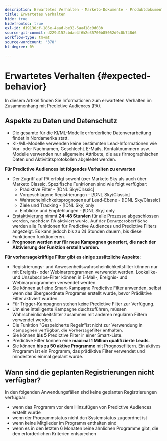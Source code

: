 ```yaml
---
description: Erwartetes Verhalten - Marketo-Dokumente - Produktdokumentation
title: Erwartetes Verhalten
hide: true
hidefromtoc: true
exl-id: d19130cf-186e-4aad-be32-6aad18c9d08b
source-git-commit: d229d152cbdae4f6b2e35700b85052d9c0b748d6
workflow-type: tm+mt
source-wordcount: '378'
ht-degree: 0%

---
```


# Erwartetes Verhalten {#expected-behavior}

In diesem Artikel finden Sie Informationen zum erwarteten Verhalten im Zusammenhang mit Predictive Audiences (PA).

## Aspekte zu Daten und Datenschutz

* Die gesamte für die KI/ML-Modelle erforderliche Datenverarbeitung findet in Nordamerika statt.
* KI-/ML-Modelle verwenden keine bestimmten Lead-Informationen wie Vor- oder Nachnamen, Geschlecht, E-Mails, Kontaktnummern usw. Modelle verwenden nur allgemeine Attribute, die aus firmographischen Daten und Aktivitätsprotokollen abgeleitet werden.

**Für Predictive Audiences ist folgendes Verhalten zu erwarten**

* Der Zugriff auf PA erfolgt sowohl über Marketo Sky als auch über Marketo Classic. Spezifische Funktionen sind wie folgt verfügbar:
   * Prädiktive Filter - [!DNL Sky/Classic]
   * Vorgeschlagene Registrierungen - [!DNL Sky/Classic]
   * Wahrscheinlichkeitsprognosen auf Lead-Ebene - [!DNL Sky/Classic]
   * Ziele und Tracking - [!DNL Sky] only
   * Einblicke und Empfehlungen - [!DNL Sky] only
* [Erstaktivierung](/help/marketo/product-docs/marketo-sky/getting-started-with-predictive-audiences.md) nimmt **24-48 Stunden** für alle Prozesse abgeschlossen werden, nachdem PA aktiviert wurde. Auf der Benutzeroberfläche werden alle Funktionen für Predictive Audiences und Predictive Filters angezeigt. Es kann jedoch bis zu 24 Stunden dauern, bis diese Funktionen funktionieren.
* **Prognosen werden nur für neue Kampagnen generiert, die nach der Aktivierung der Funktion erstellt werden.**

**Für vorhersagekräftige Filter gibt es einige zusätzliche Aspekte**:

* Registrierungs- und Anwesenheitswahrscheinlichkeitsfilter können nur mit Ereignis- oder Webinarprogrammen verwendet werden. Lookalike- und Unsubscribe-Filter können in E-Mail-, Ereignis- und Webinarprogrammen verwendet werden.
* Sie können auf eine Smart-Kampagne Predictive Filter anwenden, selbst wenn das übergeordnete Programm erstellt wurde, bevor Prädiktive Filter aktiviert wurden.
* Für Trigger-Kampagnen stehen keine Predictive Filter zur Verfügung.
* Um eine intelligente Kampagne durchzuführen, müssen Wahrscheinlichkeitsfilter zusammen mit anderen regulären Filtern verwendet werden.
* Die Funktion &quot;Gespeicherte Regeln&quot;ist nicht zur Verwendung in Kampagnen verfügbar, die Vorhersagefilter enthalten.
* Sie können **bis 5** Predictive Filter in einer Smart-Liste.
* Predictive Filter können eine **maximal 1 Million qualifizierte Leads**.
* Sie können **bis zu 50 aktive Programme** mit Prognosefiltern. Ein aktives Programm ist ein Programm, das prädiktive Filter verwendet und mindestens einmal geplant wurde.

## Wann sind die geplanten Registrierungen nicht verfügbar?

In den folgenden Anwendungsfällen sind keine geplanten Registrierungen verfügbar:

* wenn das Programm vor dem Hinzufügen von Predictive Audiences erstellt wurde
* wenn der Programmstatus nicht den Systemstatus zugeordnet ist
* wenn keine Mitglieder im Programm enthalten sind
* wenn es in den letzten 6 Monaten keine ähnlichen Programme gibt, die den erforderlichen Kriterien entsprechen
